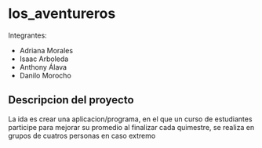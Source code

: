 # los_aventureros
Integrantes:
- Adriana Morales
- Isaac Arboleda
- Anthony Álava
- Danilo Morocho

## Descripcion del proyecto
La ida es crear una aplicacion/programa, en el que un curso de estudiantes participe para mejorar su promedio al finalizar cada quimestre, se realiza en grupos de cuatros personas en caso extremo
